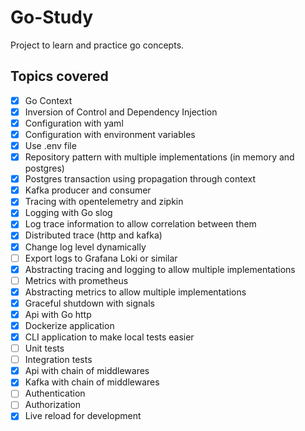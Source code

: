 # Go-Study

Project to learn and practice go concepts.

## Topics covered

- [x] Go Context
- [x] Inversion of Control and Dependency Injection
- [x] Configuration with yaml
- [x] Configuration with environment variables
- [x] Use .env file
- [x] Repository pattern with multiple implementations (in memory and postgres)
- [x] Postgres transaction using propagation through context
- [x] Kafka producer and consumer
- [x] Tracing with opentelemetry and zipkin
- [x] Logging with Go slog
- [x] Log trace information to allow correlation between them
- [x] Distributed trace (http and kafka)
- [x] Change log level dynamically
- [ ] Export logs to Grafana Loki or similar
- [x] Abstracting tracing and logging to allow multiple implementations
- [ ] Metrics with prometheus
- [x] Abstracting metrics to allow multiple implementations
- [x] Graceful shutdown with signals
- [x] Api with Go http
- [x] Dockerize application
- [x] CLI application to make local tests easier
- [ ] Unit tests
- [ ] Integration tests
- [x] Api with chain of middlewares
- [x] Kafka with chain of middlewares
- [ ] Authentication
- [ ] Authorization
- [x] Live reload for development
